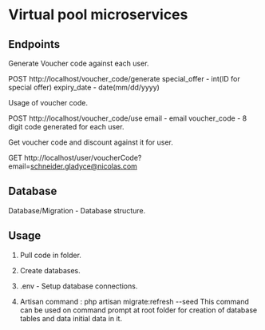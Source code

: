 # Virtual pool microservices

## Endpoints

Generate Voucher code against each user.

POST http://localhost/voucher_code/generate
special_offer - int(ID for special offer)
expiry_date - date(mm/dd/yyyy)

Usage of voucher code.

POST http://localhost/voucher_code/use
email - email
voucher_code - 8 digit code generated for each user.

Get voucher code and discount against it for user.

GET http://localhost/user/voucherCode?email=schneider.gladyce@nicolas.com

## Database

Database/Migration - Database structure.

## Usage
1) Pull code in folder.
2) Create databases.
3) .env - Setup database connections.

4) Artisan command : php artisan migrate:refresh --seed
This command can be used on command prompt at root folder for creation of database tables and data initial data in it.

